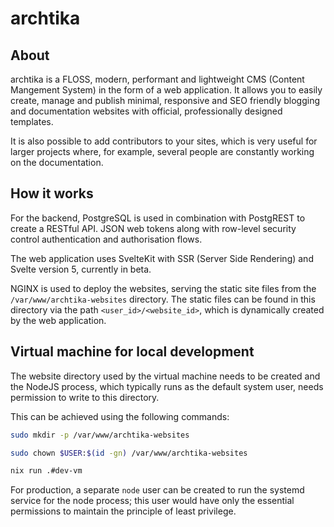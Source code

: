 # archtika

## About
  
archtika is a FLOSS, modern, performant and lightweight CMS (Content Mangement System) in the form of a web application. It allows you to easily create, manage and publish minimal, responsive and SEO friendly blogging and documentation websites with official, professionally designed templates.

It is also possible to add contributors to your sites, which is very useful for larger projects where, for example, several people are constantly working on the documentation.

## How it works

For the backend, PostgreSQL is used in combination with PostgREST to create a RESTful API. JSON web tokens along with row-level security control authentication and authorisation flows.

The web application uses SvelteKit with SSR (Server Side Rendering) and Svelte version 5, currently in beta.

NGINX is used to deploy the websites, serving the static site files from the `/var/www/archtika-websites` directory. The static files can be found in this directory via the path `<user_id>/<website_id>`, which is dynamically created by the web application.


## Virtual machine for local development

The website directory used by the virtual machine needs to be created and the NodeJS process, which typically runs as the default system user, needs permission to write to this directory.

This can be achieved using the following commands:

```bash
sudo mkdir -p /var/www/archtika-websites
```

```bash
sudo chown $USER:$(id -gn) /var/www/archtika-websites
```

```bash
nix run .#dev-vm
```

For production, a separate `node` user can be created to run the systemd service for the node process; this user would have only the essential permissions to maintain the principle of least privilege.
